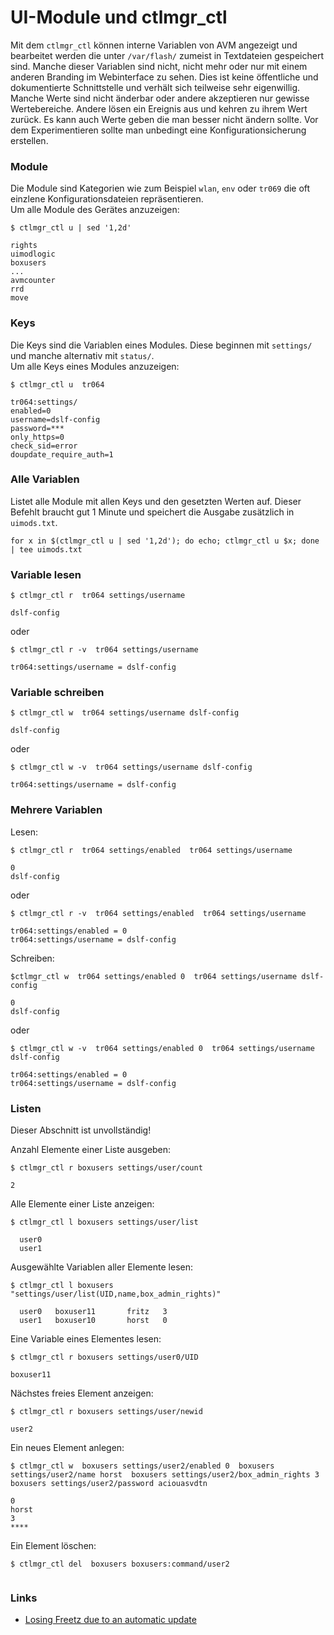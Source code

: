 # UI-Module und ctlmgr_ctl

Mit dem `ctlmgr_ctl` können interne Variablen von AVM angezeigt und bearbeitet werden die unter `/var/flash/` zumeist in Textdateien gespeichert sind.
Manche dieser Variablen sind nicht, nicht mehr oder nur mit einem anderen Branding im Webinterface zu sehen.
Dies ist keine öffentliche und dokumentierte Schnittstelle und verhält sich teilweise sehr eigenwillig.
Manche Werte sind nicht änderbar oder andere akzeptieren nur gewisse Wertebereiche.
Andere lösen ein Ereignis aus und kehren zu ihrem Wert zurück.
Es kann auch Werte geben die man besser nicht ändern sollte.
Vor dem Experimentieren sollte man unbedingt eine Konfigurationsicherung erstellen.


### Module

Die Module sind Kategorien wie zum Beispiel `wlan`, `env` oder `tr069` die oft einzlene Konfigurationsdateien repräsentieren.
<br>Um alle Module des Gerätes anzuzeigen:
```
$ ctlmgr_ctl u | sed '1,2d'

rights
uimodlogic
boxusers
...
avmcounter
rrd
move
```

### Keys
Die Keys sind die Variablen eines Modules. Diese beginnen mit `settings/` und manche alternativ mit `status/`.
<br>Um alle Keys eines Modules anzuzeigen:
```
$ ctlmgr_ctl u  tr064

tr064:settings/
enabled=0
username=dslf-config
password=***
only_https=0
check_sid=error
doupdate_require_auth=1
```

### Alle Variablen
Listet alle Module mit allen Keys und den gesetzten Werten auf.
Dieser Befehlt braucht gut 1 Minute und speichert die Ausgabe zusätzlich in `uimods.txt`.

```
for x in $(ctlmgr_ctl u | sed '1,2d'); do echo; ctlmgr_ctl u $x; done | tee uimods.txt
```


### Variable lesen

```
$ ctlmgr_ctl r  tr064 settings/username

dslf-config
```

oder 

```
$ ctlmgr_ctl r -v  tr064 settings/username

tr064:settings/username = dslf-config
```

### Variable schreiben

```
$ ctlmgr_ctl w  tr064 settings/username dslf-config

dslf-config
```

oder

```
$ ctlmgr_ctl w -v  tr064 settings/username dslf-config

tr064:settings/username = dslf-config
```

### Mehrere Variablen

Lesen:
```
$ ctlmgr_ctl r  tr064 settings/enabled  tr064 settings/username

0
dslf-config
```
oder
```
$ ctlmgr_ctl r -v  tr064 settings/enabled  tr064 settings/username

tr064:settings/enabled = 0
tr064:settings/username = dslf-config
```
Schreiben:
```
$ctlmgr_ctl w  tr064 settings/enabled 0  tr064 settings/username dslf-config

0
dslf-config
```
oder
```
$ ctlmgr_ctl w -v  tr064 settings/enabled 0  tr064 settings/username dslf-config

tr064:settings/enabled = 0
tr064:settings/username = dslf-config
```

### Listen
Dieser Abschnitt ist unvollständig!

Anzahl Elemente einer Liste ausgeben:
```
$ ctlmgr_ctl r boxusers settings/user/count

2
```

Alle Elemente einer Liste anzeigen:
```
$ ctlmgr_ctl l boxusers settings/user/list

  user0
  user1
```

Ausgewählte Variablen aller Elemente lesen:
```
$ ctlmgr_ctl l boxusers "settings/user/list(UID,name,box_admin_rights)"

  user0   boxuser11       fritz   3
  user1   boxuser10       horst   0
```

Eine Variable eines Elementes lesen:
```
$ ctlmgr_ctl r boxusers settings/user0/UID

boxuser11
```

Nächstes freies Element anzeigen:
```
$ ctlmgr_ctl r boxusers settings/user/newid

user2
```

Ein neues Element anlegen:
```
$ ctlmgr_ctl w  boxusers settings/user2/enabled 0  boxusers settings/user2/name horst  boxusers settings/user2/box_admin_rights 3  boxusers settings/user2/password aciouasvdtn

0
horst
3
****
```

Ein Element löschen:
```
$ ctlmgr_ctl del  boxusers boxusers:command/user2


```

### Links
 - [Losing Freetz due to an automatic update](https://github.com/Freetz-NG/freetz-ng/discussions/871#discussioncomment-7372142)


